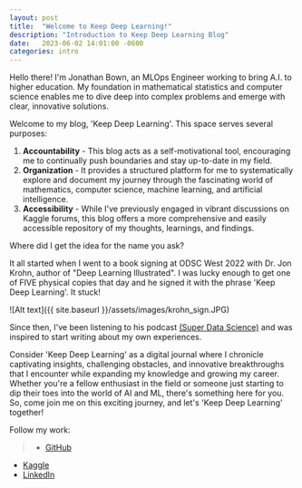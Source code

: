 ```yaml
---
layout: post
title:  "Welcome to Keep Deep Learning!"
description: "Introduction to Keep Deep Learning Blog"
date:   2023-06-02 14:01:00 -0600
categories: intro
---
```


Hello there! I'm Jonathan Bown, an MLOps Engineer working to bring A.I. to higher education. My foundation in mathematical statistics and computer science enables me to dive deep into complex problems and emerge with clear, innovative solutions.

Welcome to my blog, 'Keep Deep Learning'. This space serves several purposes:

1. **Accountability** - This blog acts as a self-motivational tool, encouraging me to continually push boundaries and stay up-to-date in my field.
2. **Organization** - It provides a structured platform for me to systematically explore and document my journey through the fascinating world of mathematics, computer science, machine learning, and artificial intelligence.
3. **Accessibility** - While I've previously engaged in vibrant discussions on Kaggle forums, this blog offers a more comprehensive and easily accessible repository of my thoughts, learnings, and findings.

Where did I get the idea for the name you ask?

It all started when I went to a book signing at ODSC West 2022 with Dr. Jon Krohn, author of "Deep Learning Illustrated". I was lucky enough to get one of FIVE physical copies that day and he signed it with the phrase 'Keep Deep Learning'. It stuck!

![Alt text]({{ site.baseurl }}/assets/images/krohn_sign.JPG)

Since then, I've been listening to his podcast [(Super Data Science)](https://www.superdatascience.com/podcast) and was inspired to start writing about my own experiences.

Consider 'Keep Deep Learning' as a digital journal where I chronicle captivating insights, challenging obstacles, and innovative breakthroughs that I encounter while expanding my knowledge and growing my career. Whether you're a fellow enthusiast in the field or someone just starting to dip their toes into the world of AI and ML, there's something here for you. So, come join me on this exciting journey, and let's 'Keep Deep Learning' together!


Follow my work:

> - [GitHub](https://github.com/jon-bown)
- [Kaggle](https://www.kaggle.com)
- [LinkedIn](https://www.linkedin.com/in/jonathan-bown/)
